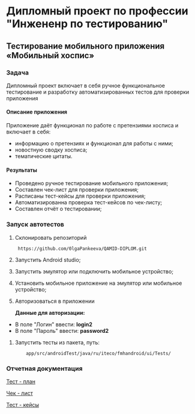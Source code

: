 # Дипломный проект по профессии "Инжененр по тестированию"
## Тестирование мобильного приложения «Мобильный хоспис»
### Задача
Дипломный проект включает в себя ручное функциональное тестирование и разработку автоматизированных тестов для проверки приложения

#### Описание приложения
Приложение даёт функционал по работе с претензиями хосписа и включает в себя:
- информацию о претензиях и функционал для работы с ними;
- новостную сводку хосписа;
- тематические цитаты.

#### Результаты
- Проведено ручное тестирование мобильного приложения;
- Составлен чек-лист для проверки приложения;
- Расписаны тест-кейсы для проверки приложения;
- Автоматизированна проверка тест-кейсов по чек-листу;
- Составлен отчёт о тестировании;

### Запуск автотестов
1. Склонировать репозиторий
   
        https://github.com/0lgaPankeeva/QAMID-DIPLOM.git
   
1. Запустить Android studio;
1. Запустить эмулятор или подключить мобильное устройство;
1. Установить мобильное приложение на эмулятор или мобильное устройство;
1. Авторизоваться в приложении
   
   **Данные для авторизации:**
 - В поле "Логин" ввести: **login2**
 - В поле "Пароль" ввести: **password2**
1. Запустить тесты из пакета, путь:
   
           app/src/androidTest/java/ru/iteco/fmhandroid/ui/Tests/

### Отчетная документация
 [Тест - план](https://github.com/0lgaPankeeva/QAMID-DIPLOM/blob/master/Plan.md)
 
 [Чек - лист](https://github.com/0lgaPankeeva/QAMID-DIPLOM/blob/master/Check.xlsx)
 
 [Тест - кейсы](https://github.com/0lgaPankeeva/QAMID-DIPLOM/blob/master/Cases.xlsx)
